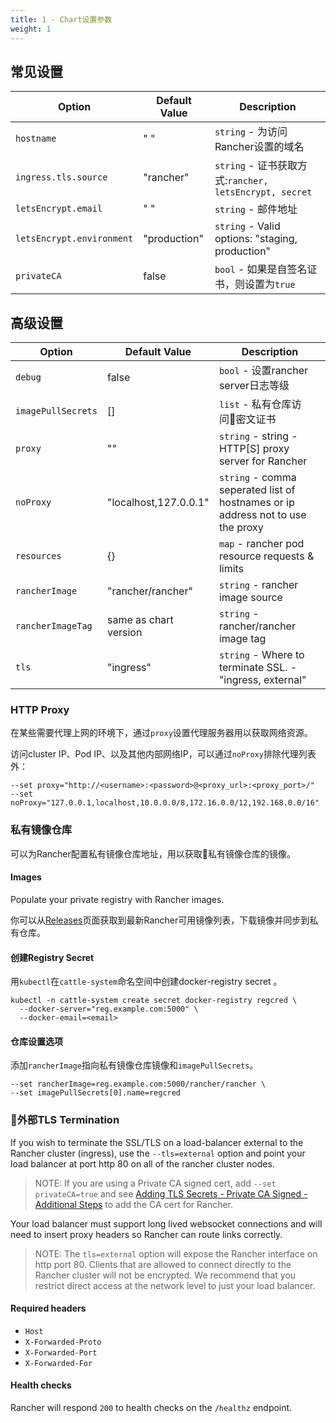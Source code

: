```yaml
---
title: 1 - Chart设置参数
weight: 1
---
```


## 常见设置

| Option | Default Value | Description |
| --- | --- | --- |
| `hostname` | " " | `string` - 为访问Rancher设置的域名 |
| `ingress.tls.source` | "rancher" | `string` - 证书获取方式:`rancher, letsEncrypt, secret` |
| `letsEncrypt.email` | " " | `string` - 邮件地址 |
| `letsEncrypt.environment` | "production" | `string` - Valid options: "staging, production" |
| `privateCA` | false | `bool` - 如果是自签名证书，则设置为`true` |

## 高级设置

| Option | Default Value | Description |
| --- | --- | --- |
| `debug` | false | `bool` - 设置rancher server日志等级 |
| `imagePullSecrets` | [] | `list` - 私有仓库访问密文证书 |
| `proxy` | "" | `string` - string - HTTP[S] proxy server for Rancher |
| `noProxy` | "localhost,127.0.0.1" | `string` - comma seperated list of hostnames or ip address not to use the proxy |
| `resources` | {} | `map` - rancher pod resource requests & limits |
| `rancherImage` | "rancher/rancher" | `string` - rancher image source |
| `rancherImageTag` | same as chart version | `string` - rancher/rancher image tag |
| `tls` | "ingress" | `string` - Where to terminate SSL. - "ingress, external"

### HTTP Proxy

在某些需要代理上网的环境下，通过`proxy`设置代理服务器用以获取网络资源。

访问cluster IP、Pod IP、以及其他内部网络IP，可以通过`noProxy`排除代理列表外：

```
--set proxy="http://<username>:<password>@<proxy_url>:<proxy_port>/"
--set noProxy="127.0.0.1,localhost,10.0.0.0/8,172.16.0.0/12,192.168.0.0/16"
```

### 私有镜像仓库

可以为Rancher配置私有镜像仓库地址，用以获取私有镜像仓库的镜像。

#### Images

Populate your private registry with Rancher images.

你可以从[Releases](https://github.com/rancher/rancher/releases/latest)页面获取到最新Rancher可用镜像列表，下载镜像并同步到私有仓库。

#### 创建Registry Secret

用`kubectl`在`cattle-system`命名空间中创建docker-registry secret 。

```
kubectl -n cattle-system create secret docker-registry regcred \
  --docker-server="reg.example.com:5000" \
  --docker-email=<email>
```

#### 仓库设置选项

添加`rancherImage`指向私有镜像仓库镜像和`imagePullSecrets`。

```
--set rancherImage=reg.example.com:5000/rancher/rancher \
--set imagePullSecrets[0].name=regcred
```

### 外部TLS Termination

If you wish to terminate the SSL/TLS on a load-balancer external to the Rancher cluster (ingress), use the `--tls=external` option and point your load balancer at port http 80 on all of the rancher cluster nodes.

> NOTE: If you are using a Private CA signed cert, add `--set privateCA=true` and see [Adding TLS Secrets - Private CA Signed - Additional Steps](../tls-secrets/#private-ca-signed---additional-steps) to add the CA cert for Rancher.

Your load balancer must support long lived websocket connections and will need to insert proxy headers so Rancher can route links correctly.

> NOTE: The `tls=external` option will expose the Rancher interface on http port 80.  Clients that are allowed to connect directly to the Rancher cluster will not be encrypted. We recommend that you restrict direct access at the network level to just your load balancer.

#### Required headers

* `Host`
* `X-Forwarded-Proto`
* `X-Forwarded-Port`
* `X-Forwarded-For`

#### Health checks

Rancher will respond `200` to health checks on the `/healthz` endpoint.
